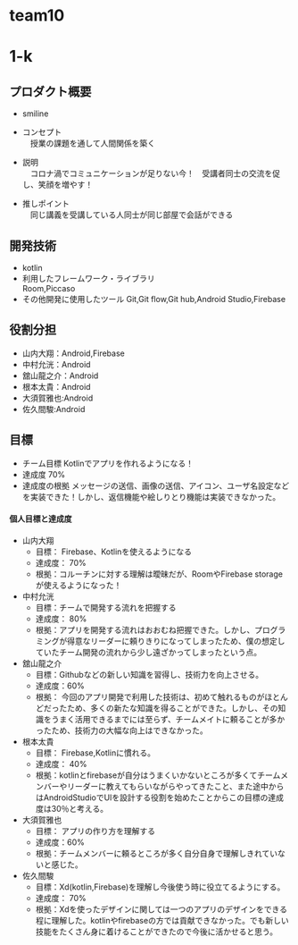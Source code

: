 # team10
# 1-k

## プロダクト概要
- smiline

- コンセプト  
　授業の課題を通して人間関係を築く

- 説明  
　コロナ渦でコミュニケーションが足りない今！　受講者同士の交流を促し、笑顔を増やす！

- 推しポイント  
　同じ講義を受講している人同士が同じ部屋で会話ができる

## 開発技術
- kotlin
- 利用したフレームワーク・ライブラリ  
  Room,Piccaso
- その他開発に使用したツール
  Git,Git flow,Git hub,Android Studio,Firebase

## 役割分担
- 山内大翔：Android,Firebase
- 中村允洸：Android
- 舘山龍之介：Android
- 根本太貴：Android
- 大須賀雅也:Android
- 佐久間駿:Android

## 目標
- チーム目標
Kotlinでアプリを作れるようになる！
- 達成度
70%
- 達成度の根拠
メッセージの送信、画像の送信、アイコン、ユーザ名設定などを実装できた！しかし、返信機能や絵しりとり機能は実装できなかった。

#### 個人目標と達成度

- 山内大翔
  - 目標：  Firebase、Kotlinを使えるようになる
  - 達成度： 70%  
  - 根拠：コルーチンに対する理解は曖昧だが、RoomやFirebase storageが使えるようになった！
- 中村允洸
  - 目標：チームで開発する流れを把握する
  - 達成度： 80%  
  - 根拠：アプリを開発する流れはおおむね把握できた。しかし、プログラミングが得意なリーダーに頼りきりになってしまったため、僕の想定していたチーム開発の流れから少し遠ざかってしまったという点。
- 舘山龍之介
  - 目標：Githubなどの新しい知識を習得し、技術力を向上させる。
  - 達成度：60%
  - 根拠： 今回のアプリ開発で利用した技術は、初めて触れるものがほとんどだったため、多くの新たな知識を得ることができた。しかし、その知識をうまく活用できるまでには至らず、チームメイトに頼ることが多かったため、技術力の大幅な向上はできなかった。
- 根本太貴
  - 目標：  Firebase,Kotlinに慣れる。
  - 達成度： 40%  
  - 根拠：kotlinとfirebaseが自分はうまくいかないところが多くてチームメンバーやリーダーに教えてもらいながらやってきたこと、また途中からはAndroidStudioでUIを設計する役割を始めたことからこの目標の達成度は30％と考える。
- 大須賀雅也
  - 目標： アプリの作り方を理解する
  - 達成度：60%
  - 根拠：チームメンバーに頼るところが多く自分自身で理解しきれていないと感じた。  
- 佐久間駿
  - 目標：Xd(kotlin,Firebase)を理解し今後使う時に役立てるようにする。
  - 達成度： 70%
  - 根拠：Xdを使ったデザインに関しては一つのアプリのデザインをできる程に理解した。kotlinやfirebaseの方では貢献できなかった。でも新しい技能をたくさん身に着けることができたので今後に活かせると思う。

